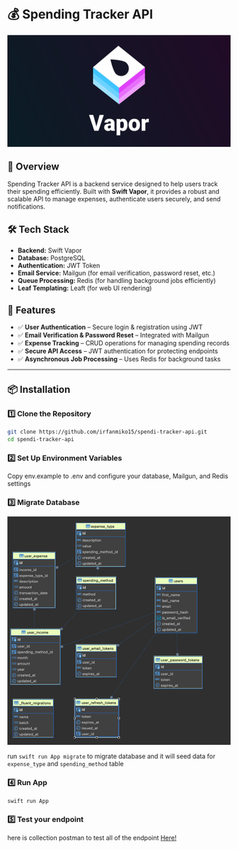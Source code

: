 # 💰 Spending Tracker API
![alt text](https://github.com/irfanmiko15/spendi-tracker-api/blob/main/Image/vapor.png)

## 📌 Overview
Spending Tracker API is a backend service designed to help users track their spending efficiently. Built with **Swift Vapor**, it provides a robust and scalable API to manage expenses, authenticate users securely, and send notifications.

## 🛠️ Tech Stack
- **Backend:** Swift Vapor  
- **Database:** PostgreSQL  
- **Authentication:** JWT Token  
- **Email Service:** Mailgun (for email verification, password reset, etc.)  
- **Queue Processing:** Redis (for handling background jobs efficiently)
- **Leaf Templating:** Leaft (for web UI rendering)    

## 🚀 Features
- ✅ **User Authentication** – Secure login & registration using JWT  
- ✅ **Email Verification & Password Reset** – Integrated with Mailgun  
- ✅ **Expense Tracking** – CRUD operations for managing spending records  
- ✅ **Secure API Access** – JWT authentication for protecting endpoints  
- ✅ **Asynchronous Job Processing** – Uses Redis for background tasks  

---

## 📦 Installation

### 1️⃣ Clone the Repository
```sh
git clone https://github.com/irfanmiko15/spendi-tracker-api.git
cd spendi-tracker-api
```

### 2️⃣ Set Up Environment Variables
Copy env.example to .env and configure your database, Mailgun, and Redis settings


### 3️⃣ Migrate Database
![alt text](https://github.com/irfanmiko15/spendi-tracker-api/blob/main/Image/db_schema.png)

run ```swift run App migrate``` to migrate database and it will seed data for ```expense_type``` and ```spending_method``` table

### 4️⃣ Run App
```swift run App```

### 5️⃣ Test your endpoint
here is collection postman to test all of the endpoint
[Here!](https://github.com/irfanmiko15/spendi-tracker-api/blob/main/Collection/Spendi-Tracker.postman_collection.json)

